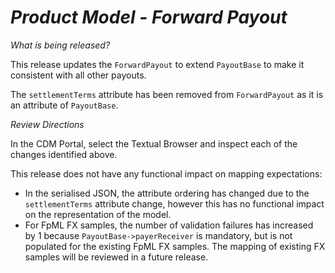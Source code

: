# *Product Model - Forward Payout*

_What is being released?_

This release updates the `ForwardPayout` to extend `PayoutBase` to make it consistent with all other payouts.

The `settlementTerms` attribute has been removed from `ForwardPayout` as it is an attribute of `PayoutBase`.

_Review Directions_

In the CDM Portal, select the Textual Browser and inspect each of the changes identified above.

This release does not have any functional impact on mapping expectations:

- In the serialised JSON, the attribute ordering has changed due to the `settlementTerms` attribute change, however this has no functional impact on the representation of the model.
- For FpML FX samples, the number of validation failures has increased by 1 because `PayoutBase->payerReceiver` is mandatory, but is not populated for the existing FpML FX samples.  The mapping of existing FX samples will be reviewed in a future release.
